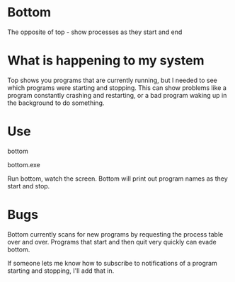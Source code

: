 # Bottom
The opposite of top - show processes as they start and end

# What is happening to my system
Top shows you programs that are currently running, but I needed to see which programs were starting and stopping.  This can show problems like a program constantly crashing and restarting, or a bad program waking up in the background to do something.

# Use

  bottom
  
  bottom.exe
  
Run bottom, watch the screen.  Bottom will print out program names as they start and stop.

# Bugs
Bottom currently scans for new programs by requesting the process table over and over.  Programs that start and then quit very quickly can evade bottom.

If someone lets me know how to subscribe to notifications of a program starting and stopping, I'll add that in.


